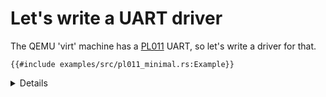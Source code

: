 # Let's write a UART driver

The QEMU 'virt' machine has a [PL011][1] UART, so let's write a driver for that.

```rust,editable
{{#include examples/src/pl011_minimal.rs:Example}}
```

<details>

* Note that `Uart::new` is unsafe while the other methods are safe. This is because as long as the
  caller of `Uart::new` guarantees that its safety requirements are met (i.e. that there is only
  ever one instance of the driver for a given UART, and nothing else aliasing its address space),
  then it is always safe to call `write_byte` later because we can assume the necessary
  preconditions.
* We could have done it the other way around (making `new` safe but `write_byte` unsafe), but that
  would be much less convenient to use as every place that calls `write_byte` would need to reason
  about the safety
* This is a common pattern for writing safe wrappers of unsafe code: moving the burden of proof for
  soundness from a large number of places to a smaller number of places.

</detais>

[1]: https://developer.arm.com/documentation/ddi0183/g
